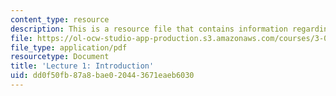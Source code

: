 ```yaml
---
content_type: resource
description: This is a resource file that contains information regarding lecture 1.
file: https://ol-ocw-studio-app-production.s3.amazonaws.com/courses/3-054-cellular-solids-structure-properties-and-applications-spring-2015/dd0f50fb87a8bae020443671eaeb6030_MIT3_054S15_L1_intro.pdf
file_type: application/pdf
resourcetype: Document
title: 'Lecture 1: Introduction'
uid: dd0f50fb-87a8-bae0-2044-3671eaeb6030
---
```


